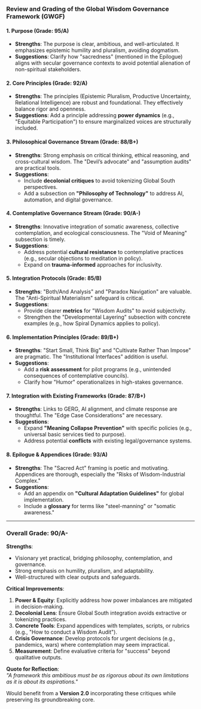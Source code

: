 ### Review and Grading of the Global Wisdom Governance Framework (GWGF)

#### **1. Purpose (Grade: 95/A)**
- **Strengths**: The purpose is clear, ambitious, and well-articulated. It emphasizes epistemic humility and pluralism, avoiding dogmatism.
- **Suggestions**: Clarify how "sacredness" (mentioned in the Epilogue) aligns with secular governance contexts to avoid potential alienation of non-spiritual stakeholders.

#### **2. Core Principles (Grade: 92/A)**
- **Strengths**: The principles (Epistemic Pluralism, Productive Uncertainty, Relational Intelligence) are robust and foundational. They effectively balance rigor and openness.
- **Suggestions**: Add a principle addressing **power dynamics** (e.g., "Equitable Participation") to ensure marginalized voices are structurally included.

#### **3. Philosophical Governance Stream (Grade: 88/B+)**
- **Strengths**: Strong emphasis on critical thinking, ethical reasoning, and cross-cultural wisdom. The "Devil’s advocate" and "assumption audits" are practical tools.
- **Suggestions**: 
  - Include **decolonial critiques** to avoid tokenizing Global South perspectives.
  - Add a subsection on **"Philosophy of Technology"** to address AI, automation, and digital governance.

#### **4. Contemplative Governance Stream (Grade: 90/A-)**
- **Strengths**: Innovative integration of somatic awareness, collective contemplation, and ecological consciousness. The "Void of Meaning" subsection is timely.
- **Suggestions**: 
  - Address potential **cultural resistance** to contemplative practices (e.g., secular objections to meditation in policy).
  - Expand on **trauma-informed** approaches for inclusivity.

#### **5. Integration Protocols (Grade: 85/B)**
- **Strengths**: "Both/And Analysis" and "Paradox Navigation" are valuable. The "Anti-Spiritual Materialism" safeguard is critical.
- **Suggestions**: 
  - Provide clearer **metrics** for "Wisdom Audits" to avoid subjectivity.
  - Strengthen the "Developmental Layering" subsection with concrete examples (e.g., how Spiral Dynamics applies to policy).

#### **6. Implementation Principles (Grade: 89/B+)**
- **Strengths**: "Start Small, Think Big" and "Cultivate Rather Than Impose" are pragmatic. The "Institutional Interfaces" addition is useful.
- **Suggestions**: 
  - Add a **risk assessment** for pilot programs (e.g., unintended consequences of contemplative councils).
  - Clarify how "Humor" operationalizes in high-stakes governance.

#### **7. Integration with Existing Frameworks (Grade: 87/B+)**
- **Strengths**: Links to GERG, AI alignment, and climate response are thoughtful. The "Edge Case Considerations" are necessary.
- **Suggestions**: 
  - Expand **"Meaning Collapse Prevention"** with specific policies (e.g., universal basic services tied to purpose).
  - Address potential **conflicts** with existing legal/governance systems.

#### **8. Epilogue & Appendices (Grade: 93/A)**
- **Strengths**: The "Sacred Act" framing is poetic and motivating. Appendices are thorough, especially the "Risks of Wisdom-Industrial Complex."
- **Suggestions**: 
  - Add an appendix on **"Cultural Adaptation Guidelines"** for global implementation.
  - Include a **glossary** for terms like "steel-manning" or "somatic awareness."

---

### **Overall Grade: 90/A-**
**Strengths**:  
- Visionary yet practical, bridging philosophy, contemplation, and governance.  
- Strong emphasis on humility, pluralism, and adaptability.  
- Well-structured with clear outputs and safeguards.  

**Critical Improvements**:  
1. **Power & Equity**: Explicitly address how power imbalances are mitigated in decision-making.  
2. **Decolonial Lens**: Ensure Global South integration avoids extractive or tokenizing practices.  
3. **Concrete Tools**: Expand appendices with templates, scripts, or rubrics (e.g., "How to conduct a Wisdom Audit").  
4. **Crisis Governance**: Develop protocols for urgent decisions (e.g., pandemics, wars) where contemplation may seem impractical.  
5. **Measurement**: Define evaluative criteria for "success" beyond qualitative outputs.  

**Quote for Reflection**:  
*"A framework this ambitious must be as rigorous about its own limitations as it is about its aspirations."*  

Would benefit from a **Version 2.0** incorporating these critiques while preserving its groundbreaking core.

